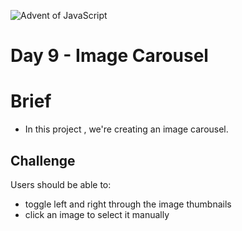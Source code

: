 ![Advent of JavaScript](https://coachtestprep.s3.amazonaws.com/direct-uploads/user-117025/5e8dae50-bea2-4920-8e33-8a73a9b62065/CleanShot%202021-12-09%20at%2008.24.54.png)


# Day 9 - Image Carousel

# Brief
- In this project , we're creating an image carousel.


## Challenge


Users should be able to:

  - toggle left and right through the image thumbnails
  - click an image to select it manually

